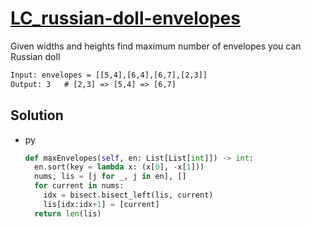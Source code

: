 # [LC_russian-doll-envelopes](https://leetcode.com/problems/russian-doll-envelopes)

Given widths and heights find maximum number of envelopes you can Russian doll

```txt
Input: envelopes = [[5,4],[6,4],[6,7],[2,3]]
Output: 3   # [2,3] => [5,4] => [6,7]
```

## Solution

* py

  ```py
  def maxEnvelopes(self, en: List[List[int]]) -> int:
    en.sort(key = lambda x: (x[0], -x[1]))
    nums, lis = [j for _, j in en], []
    for current in nums:
      idx = bisect.bisect_left(lis, current)
      lis[idx:idx+1] = [current]
    return len(lis)
  ```

